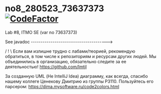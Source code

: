 # no8_280523_73637373 [![CodeFactor](https://www.codefactor.io/repository/github/zerumi/no7_220423_863847963/badge)](https://www.codefactor.io/repository/github/zerumi/no8_280523_73637373)

Lab #8, ITMO SE (var no 73637373)

See javadoc --------------------------------------->

/ ! \ Если вам излишне трудно с лабами/теорией, рекомендую обратиться, в том числе к репозиториям и ресурсам других
людей. Мы объединились в организацию, обязательно следите за ее деятельностью!
https://github.com/Imtjl

За созданную UML (Не IntelliJ Idea) диаграмму, как всегда, спасибо нашему коллеге Ценекову Дмитрию из группы P3110.
Пользуйтесь его парсером:
https://dima.mysoftware.ru/code2colors.html
